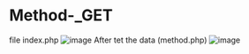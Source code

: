 # Method-_GET
file index.php
![image](https://user-images.githubusercontent.com/100059828/188277251-8435cc6f-3746-4ee9-a3a3-0c130ab9f02f.png)
After tet the data (method.php)
![image](https://user-images.githubusercontent.com/100059828/188277324-f339cf30-8a5a-403f-b27e-036cae8dc3c8.png)
